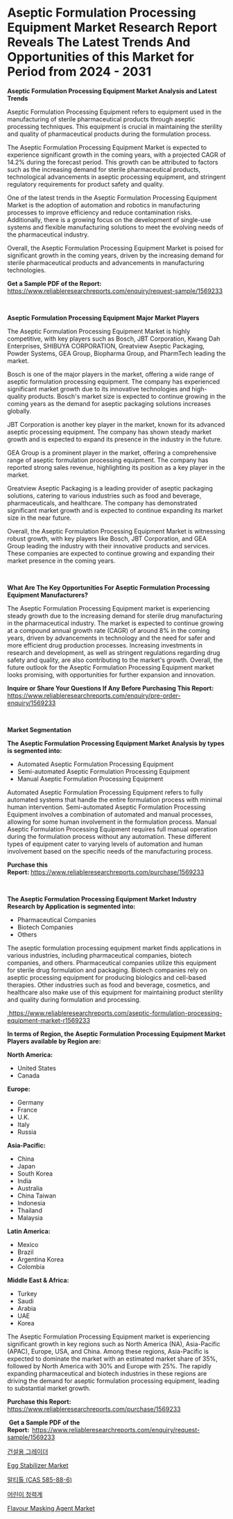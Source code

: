 <p><h1>Aseptic Formulation Processing Equipment Market Research Report Reveals The Latest Trends And Opportunities of this Market for Period from 2024 - 2031</h1></p><p><strong>Aseptic Formulation Processing Equipment Market Analysis and Latest Trends</strong></p>
<p><p>Aseptic Formulation Processing Equipment refers to equipment used in the manufacturing of sterile pharmaceutical products through aseptic processing techniques. This equipment is crucial in maintaining the sterility and quality of pharmaceutical products during the formulation process.</p><p>The Aseptic Formulation Processing Equipment Market is expected to experience significant growth in the coming years, with a projected CAGR of 14.2% during the forecast period. This growth can be attributed to factors such as the increasing demand for sterile pharmaceutical products, technological advancements in aseptic processing equipment, and stringent regulatory requirements for product safety and quality.</p><p>One of the latest trends in the Aseptic Formulation Processing Equipment Market is the adoption of automation and robotics in manufacturing processes to improve efficiency and reduce contamination risks. Additionally, there is a growing focus on the development of single-use systems and flexible manufacturing solutions to meet the evolving needs of the pharmaceutical industry.</p><p>Overall, the Aseptic Formulation Processing Equipment Market is poised for significant growth in the coming years, driven by the increasing demand for sterile pharmaceutical products and advancements in manufacturing technologies.</p></p>
<p><strong>Get a Sample PDF of the Report:&nbsp;</strong> <a href="https://www.reliableresearchreports.com/enquiry/request-sample/1569233">https://www.reliableresearchreports.com/enquiry/request-sample/1569233</a></p>
<p>&nbsp;</p>
<p><strong>Aseptic Formulation Processing Equipment Major Market Players</strong></p>
<p><p>The Aseptic Formulation Processing Equipment Market is highly competitive, with key players such as Bosch, JBT Corporation, Kwang Dah Enterprises, SHIBUYA CORPORATION, Greatview Aseptic Packaging, Powder Systems, GEA Group, Biopharma Group, and PharmTech leading the market. </p><p>Bosch is one of the major players in the market, offering a wide range of aseptic formulation processing equipment. The company has experienced significant market growth due to its innovative technologies and high-quality products. Bosch's market size is expected to continue growing in the coming years as the demand for aseptic packaging solutions increases globally.</p><p>JBT Corporation is another key player in the market, known for its advanced aseptic processing equipment. The company has shown steady market growth and is expected to expand its presence in the industry in the future.</p><p>GEA Group is a prominent player in the market, offering a comprehensive range of aseptic formulation processing equipment. The company has reported strong sales revenue, highlighting its position as a key player in the market.</p><p>Greatview Aseptic Packaging is a leading provider of aseptic packaging solutions, catering to various industries such as food and beverage, pharmaceuticals, and healthcare. The company has demonstrated significant market growth and is expected to continue expanding its market size in the near future.</p><p>Overall, the Aseptic Formulation Processing Equipment Market is witnessing robust growth, with key players like Bosch, JBT Corporation, and GEA Group leading the industry with their innovative products and services. These companies are expected to continue growing and expanding their market presence in the coming years.</p></p>
<p>&nbsp;</p>
<p><strong>What Are The Key Opportunities For Aseptic Formulation Processing Equipment Manufacturers?</strong></p>
<p><p>The Aseptic Formulation Processing Equipment market is experiencing steady growth due to the increasing demand for sterile drug manufacturing in the pharmaceutical industry. The market is expected to continue growing at a compound annual growth rate (CAGR) of around 8% in the coming years, driven by advancements in technology and the need for safer and more efficient drug production processes. Increasing investments in research and development, as well as stringent regulations regarding drug safety and quality, are also contributing to the market's growth. Overall, the future outlook for the Aseptic Formulation Processing Equipment market looks promising, with opportunities for further expansion and innovation.</p></p>
<p><strong>Inquire or Share Your Questions If Any Before Purchasing This Report:</strong> <a href="https://www.reliableresearchreports.com/enquiry/pre-order-enquiry/1569233">https://www.reliableresearchreports.com/enquiry/pre-order-enquiry/1569233</a></p>
<p>&nbsp;</p>
<p><strong>Market Segmentation</strong></p>
<p><strong>The Aseptic Formulation Processing Equipment Market Analysis by types is segmented into:</strong></p>
<p><ul><li>Automated Aseptic Formulation Processing Equipment</li><li>Semi-automated Aseptic Formulation Processing Equipment</li><li>Manual Aseptic Formulation Processing Equipment</li></ul></p>
<p><p>Automated Aseptic Formulation Processing Equipment refers to fully automated systems that handle the entire formulation process with minimal human intervention. Semi-automated Aseptic Formulation Processing Equipment involves a combination of automated and manual processes, allowing for some human involvement in the formulation process. Manual Aseptic Formulation Processing Equipment requires full manual operation during the formulation process without any automation. These different types of equipment cater to varying levels of automation and human involvement based on the specific needs of the manufacturing process.</p></p>
<p><strong>Purchase this Report:&nbsp;</strong><a href="https://www.reliableresearchreports.com/purchase/1569233">https://www.reliableresearchreports.com/purchase/1569233</a></p>
<p>&nbsp;</p>
<p><strong>The Aseptic Formulation Processing Equipment Market Industry Research by Application is segmented into:</strong></p>
<p><ul><li>Pharmaceutical Companies</li><li>Biotech Companies</li><li>Others</li></ul></p>
<p><p>The aseptic formulation processing equipment market finds applications in various industries, including pharmaceutical companies, biotech companies, and others. Pharmaceutical companies utilize this equipment for sterile drug formulation and packaging. Biotech companies rely on aseptic processing equipment for producing biologics and cell-based therapies. Other industries such as food and beverage, cosmetics, and healthcare also make use of this equipment for maintaining product sterility and quality during formulation and processing.</p></p>
<p><a href="https://www.reliableresearchreports.com/aseptic-formulation-processing-equipment-market-r1569233">&nbsp;https://www.reliableresearchreports.com/aseptic-formulation-processing-equipment-market-r1569233</a></p>
<p><strong>In terms of Region, the Aseptic Formulation Processing Equipment Market Players available by Region are:</strong></p>
<p>
    <p> <strong> North America: </strong>
        <ul>
            <li>United States</li>
            <li>Canada</li>
        </ul>
        </p> 
    <p> <strong> Europe: </strong>
        <ul>
            <li>Germany</li>
            <li>France</li>
            <li>U.K.</li>
            <li>Italy</li>
            <li>Russia</li>
        </ul>
        </p> 
    <p> <strong> Asia-Pacific: </strong>
        <ul>
            <li>China</li>
            <li>Japan</li>
            <li>South Korea</li>
            <li>India</li>
            <li>Australia</li>
            <li>China Taiwan</li>
            <li>Indonesia</li>
            <li>Thailand</li>
            <li>Malaysia</li>
        </ul>
        </p> 
    <p> <strong> Latin America: </strong>
        <ul>
            <li>Mexico</li>
            <li>Brazil</li>
            <li>Argentina Korea</li>
            <li>Colombia</li>
        </ul>
        </p> 
    <p> <strong> Middle East & Africa: </strong>
        <ul>
            <li>Turkey</li>
            <li>Saudi</li>
            <li>Arabia</li>
            <li>UAE</li>
            <li>Korea</li>
        </ul>
    </p>
    </p>
<p><p>The Aseptic Formulation Processing Equipment market is experiencing significant growth in key regions such as North America (NA), Asia-Pacific (APAC), Europe, USA, and China. Among these regions, Asia-Pacific is expected to dominate the market with an estimated market share of 35%, followed by North America with 30% and Europe with 25%. The rapidly expanding pharmaceutical and biotech industries in these regions are driving the demand for aseptic formulation processing equipment, leading to substantial market growth.</p></p>
<p><strong>Purchase this Report: </strong><a href="https://www.reliableresearchreports.com/purchase/1569233">https://www.reliableresearchreports.com/purchase/1569233</a></p>
<p>&nbsp;<strong>Get a Sample PDF of the Report:&nbsp;&nbsp;</strong><a href="https://www.reliableresearchreports.com/enquiry/request-sample/1569233">https://www.reliableresearchreports.com/enquiry/request-sample/1569233</a></p>
<p><strong></strong></p>
<p><p><a href="https://github.com/LoganRew1964/Market-Research-Report-List-1/blob/main/5105196103096.md">건설용 그레이더</a></p><p><a href="https://github.com/edytherolanlouisejk1miz0wig/Market-Research-Report-List-2/blob/main/egg-stabilizer-market.md">Egg Stabilizer Market</a></p><p><a href="https://medium.com/@kylearson6756sfvf/%EB%A7%90%ED%8B%B0%ED%86%A8-cas-585-88-6-%EC%8B%9C%EC%9E%A5-%ED%86%B5%EC%B0%B0-%EC%8B%9C%EC%9E%A5-%EB%8F%99%ED%96%A5-%EC%84%B1%EC%9E%A5-2024%EB%85%84%EB%B6%80%ED%84%B0-2031%EB%85%84%EA%B9%8C%EC%A7%80%EC%9D%98-%EC%98%88%EC%B8%A1-990e4e246390">말티톨 (CAS 585-88-6)</a></p><p><a href="https://github.com/akzkkws047661437/Market-Research-Report-List-2/blob/main/4180341114403.md">어린이 청력계</a></p><p><a href="https://github.com/peachesmcdowel1/Market-Research-Report-List-3/blob/main/flavour-masking-agent-market.md">Flavour Masking Agent Market</a></p></p>